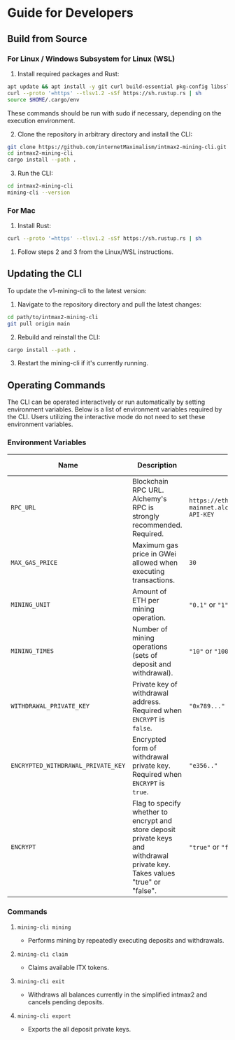 # Guide for Developers

## Build from Source

### For Linux / Windows Subsystem for Linux (WSL)

1. Install required packages and Rust:

```bash
apt update && apt install -y git curl build-essential pkg-config libssl-dev
curl --proto '=https' --tlsv1.2 -sSf https://sh.rustup.rs | sh
source $HOME/.cargo/env
```

These commands should be run with sudo if necessary, depending on the execution environment.

2. Clone the repository in arbitrary directory and install the CLI:

```bash
git clone https://github.com/internetMaximalism/intmax2-mining-cli.git
cd intmax2-mining-cli
cargo install --path .
```

3. Run the CLI:

```bash
cd intmax2-mining-cli
mining-cli --version
```

### For Mac

1. Install Rust:

```bash
curl --proto '=https' --tlsv1.2 -sSf https://sh.rustup.rs | sh
```

1. Follow steps 2 and 3 from the Linux/WSL instructions.

## Updating the CLI

To update the v1-mining-cli to the latest version:

1. Navigate to the repository directory and pull the latest changes:

```bash
cd path/to/intmax2-mining-cli
git pull origin main
```

2. Rebuild and reinstall the CLI:

```bash
cargo install --path .
```

3. Restart the mining-cli if it's currently running.

## Operating Commands

The CLI can be operated interactively or run automatically by setting environment variables. Below is a list of environment variables required by the CLI.
Users utilizing the interactive mode do not need to set these environment variables.

### Environment Variables

| Name                               | Description                                                                                                                   | Example                                             | Default Value |
| ---------------------------------- | ----------------------------------------------------------------------------------------------------------------------------- | --------------------------------------------------- | ------------- |
| `RPC_URL`                          | Blockchain RPC URL. Alchemy's RPC is strongly recommended. Required.                                                          | `https://eth-mainnet.alchemyapi.io/v2/YOUR-API-KEY` | None          |
| `MAX_GAS_PRICE`                    | Maximum gas price in GWei allowed when executing transactions.                                                                | `30`                                                | `"30"`        |
| `MINING_UNIT`                      | Amount of ETH per mining operation.                                                                                           | `"0.1"` or `"1"`                                    | `"0.1"`       |
| `MINING_TIMES`                     | Number of mining operations (sets of deposit and withdrawal).                                                                 | `"10"` or `"100"`                                   | `"10"`        |
| `WITHDRAWAL_PRIVATE_KEY`           | Private key of withdrawal address. Required when `ENCRYPT` is `false`.                                                        | `"0x789..."`                                        | None          |
| `ENCRYPTED_WITHDRAWAL_PRIVATE_KEY` | Encrypted form of withdrawal private key. Required when `ENCRYPT` is `true`.                                                  | `"e356.."`                                          | None          |
| `ENCRYPT`                          | Flag to specify whether to encrypt and store deposit private keys and withdrawal private key. Takes values "true" or "false". | `"true"` or `"false"`                               | `"true"`      |

### Commands

1. `mining-cli mining`

   - Performs mining by repeatedly executing deposits and withdrawals.

2. `mining-cli claim`

   - Claims available ITX tokens.

3. `mining-cli exit`

   - Withdraws all balances currently in the simplified intmax2 and cancels pending deposits.

4. `mining-cli export`

   - Exports the all deposit private keys.
